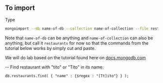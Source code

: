 
## To import 

Type

```bash
mongoimport --db name-of-db --collection name-of-collection --file restaurants.json
```

Note that `name-of-db` can be anything and `name-of-collection` can also be anything, but call it `restaurants` for now so that the commands from the tutorial below works by simply cut and paste.

We will do lab based on the tutorial found here on [docs.mongodb.com](https://docs.mongodb.com/getting-started/shell/introduction/)


-- Find restaurant with "tito" or "Tito" in its name:

```
db.restaurants.find( { "name" : {$regex : "[Tt]ito"} } );
```
